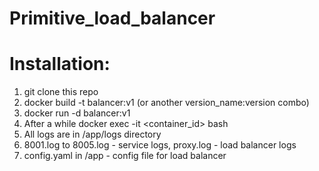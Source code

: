 # Primitive_load_balancer

# Installation:

1. git clone this repo
2. docker build -t balancer:v1 (or another version_name:version combo)
3. docker run -d balancer:v1
4. After a while docker exec -it <container_id> bash
5. All logs are in /app/logs directory
6. 8001.log to 8005.log - service logs, proxy.log - load balancer logs
7. config.yaml in /app - config file for load balancer
